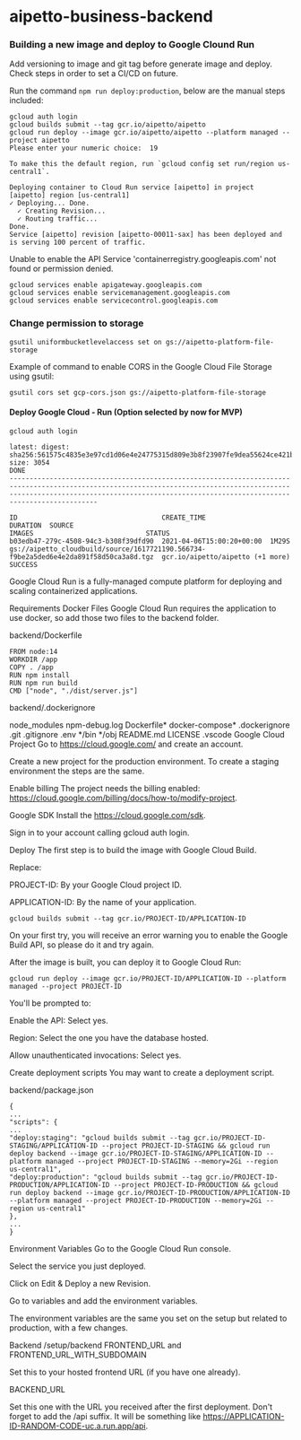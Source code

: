 # aipetto-business-backend

### Building a new image and deploy to Google Clound Run
Add versioning to image and git tag before generate image and deploy. Check steps in order to set a CI/CD on future.

Run the command `npm run deploy:production`, below are the manual steps included:
``` 
gcloud auth login 
gcloud builds submit --tag gcr.io/aipetto/aipetto
gcloud run deploy --image gcr.io/aipetto/aipetto --platform managed --project aipetto
Please enter your numeric choice:  19

To make this the default region, run `gcloud config set run/region us-central1`.

Deploying container to Cloud Run service [aipetto] in project [aipetto] region [us-central1]
✓ Deploying... Done.                                                                                                                                                                                                                   
  ✓ Creating Revision...                                                                                                                                                                                                               
  ✓ Routing traffic...                                                                                                                                                                                                                 
Done.                                                                                                                                                                                                                                  
Service [aipetto] revision [aipetto-00011-sax] has been deployed and is serving 100 percent of traffic.
```

Unable to enable the API
Service 'containerregistry.googleapis.com' not found or permission denied.
```
gcloud services enable apigateway.googleapis.com
gcloud services enable servicemanagement.googleapis.com
gcloud services enable servicecontrol.googleapis.com 
```

### Change permission to storage
```
gsutil uniformbucketlevelaccess set on gs://aipetto-platform-file-storage
```

Example of command to enable CORS in the Google Cloud File Storage using gsutil:
```
gsutil cors set gcp-cors.json gs://aipetto-platform-file-storage
```

#### Deploy Google Cloud - Run (Option selected by now for MVP)
```
gcloud auth login
```

```
latest: digest: sha256:561575c4835e3e97cd1d06e4e24775315d809e3b8f23907fe9dea55624ce421b size: 3054
DONE
----------------------------------------------------------------------------------------------------------------------------------------------------------------------------------------------------------------------------------------

ID                                    CREATE_TIME                DURATION  SOURCE                                                                                 IMAGES                            STATUS
b03edb47-279c-4508-94c3-b308f39dfd90  2021-04-06T15:00:20+00:00  1M29S     gs://aipetto_cloudbuild/source/1617721190.566734-f9be2a5ded6e4e2da891f58d50ca3a8d.tgz  gcr.io/aipetto/aipetto (+1 more)  SUCCESS

```

Google Cloud Run is a fully-managed compute platform for deploying and scaling containerized applications.

Requirements
Docker Files
Google Cloud Run requires the application to use docker, so add those two files to the backend folder.

backend/Dockerfile
```
FROM node:14
WORKDIR /app
COPY . /app
RUN npm install
RUN npm run build
CMD ["node", "./dist/server.js"]
```


backend/.dockerignore

node_modules
npm-debug.log
Dockerfile*
docker-compose*
.dockerignore
.git
.gitignore
.env
*/bin
*/obj
README.md
LICENSE
.vscode
Google Cloud Project
Go to https://cloud.google.com/ and create an account.

Create a new project for the production environment. To create a staging environment the steps are the same.

Enable billing
The project needs the billing enabled: https://cloud.google.com/billing/docs/how-to/modify-project.

Google SDK
Install the https://cloud.google.com/sdk.

Sign in to your account calling gcloud auth login.

Deploy
The first step is to build the image with Google Cloud Build.

Replace:

PROJECT-ID: By your Google Cloud project ID.

APPLICATION-ID: By the name of your application.
``` 
gcloud builds submit --tag gcr.io/PROJECT-ID/APPLICATION-ID
```
On your first try, you will receive an error warning you to enable the Google Build API, so please do it and try again.


After the image is built, you can deploy it to Google Cloud Run:
```
gcloud run deploy --image gcr.io/PROJECT-ID/APPLICATION-ID --platform managed --project PROJECT-ID
```
You'll be prompted to:

Enable the API: Select yes.

Region: Select the one you have the database hosted.

Allow unauthenticated invocations: Select yes.

Create deployment scripts
You may want to create a deployment script.

backend/package.json

```
{
...
"scripts": {
...
"deploy:staging": "gcloud builds submit --tag gcr.io/PROJECT-ID-STAGING/APPLICATION-ID --project PROJECT-ID-STAGING && gcloud run deploy backend --image gcr.io/PROJECT-ID-STAGING/APPLICATION-ID --platform managed --project PROJECT-ID-STAGING --memory=2Gi --region us-central1",
"deploy:production": "gcloud builds submit --tag gcr.io/PROJECT-ID-PRODUCTION/APPLICATION-ID --project PROJECT-ID-PRODUCTION && gcloud run deploy backend --image gcr.io/PROJECT-ID-PRODUCTION/APPLICATION-ID --platform managed --project PROJECT-ID-PRODUCTION --memory=2Gi --region us-central1"
},
...
}
```

Environment Variables
Go to the Google Cloud Run console.

Select the service you just deployed.

Click on Edit & Deploy a new Revision.

Go to variables and add the environment variables.

The environment variables are the same you set on the setup but related to production, with a few changes.

Backend
/setup/backend
FRONTEND_URL and FRONTEND_URL_WITH_SUBDOMAIN

Set this to your hosted frontend URL (if you have one already).

BACKEND_URL

Set this one with the URL you received after the first deployment. Don't forget to add the /api suffix. It will be something like https://APPLICATION-ID-RANDOM-CODE-uc.a.run.app/api.